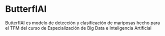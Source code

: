 # ButterflAI
ButterflAI es modelo de detección y clasificación de mariposas hecho para el TFM del curso de Especialización de Big Data e Inteligencia Artificial
